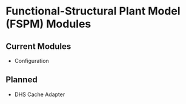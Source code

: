 # Functional-Structural Plant Model (FSPM) Modules
## Current Modules
- Configuration

## Planned
- DHS Cache Adapter
